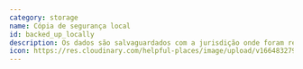 ```yaml
---
category: storage
name: Cópia de segurança local
id: backed_up_locally
description: Os dados são salvaguardados com a jurisdição onde foram recolhidos.
icon: https://res.cloudinary.com/helpful-places/image/upload/v1664832797/dtpr-icons/storage/cloud_gvkk5g.svg
---
```

